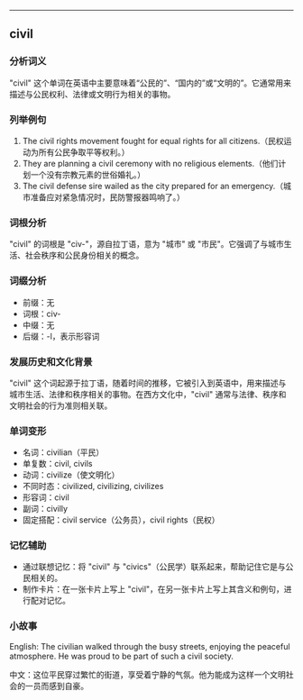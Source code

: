 
---------------
## civil
### 分析词义
"civil" 这个单词在英语中主要意味着“公民的”、“国内的”或“文明的”。它通常用来描述与公民权利、法律或文明行为相关的事物。

### 列举例句
1. The civil rights movement fought for equal rights for all citizens.（民权运动为所有公民争取平等权利。）
2. They are planning a civil ceremony with no religious elements.（他们计划一个没有宗教元素的世俗婚礼。）
3. The civil defense sire wailed as the city prepared for an emergency.（城市准备应对紧急情况时，民防警报器鸣响了。）

### 词根分析
"civil" 的词根是 "civ-"，源自拉丁语，意为 "城市" 或 "市民"。它强调了与城市生活、社会秩序和公民身份相关的概念。

### 词缀分析
- 前缀：无
- 词根：civ-
- 中缀：无
- 后缀：-l，表示形容词

### 发展历史和文化背景
"civil" 这个词起源于拉丁语，随着时间的推移，它被引入到英语中，用来描述与城市生活、法律和秩序相关的事物。在西方文化中，"civil" 通常与法律、秩序和文明社会的行为准则相关联。

### 单词变形
- 名词：civilian（平民）
- 单复数：civil, civils
- 动词：civilize（使文明化）
- 不同时态：civilized, civilizing, civilizes
- 形容词：civil
- 副词：civilly
- 固定搭配：civil service（公务员），civil rights（民权）

### 记忆辅助
- 通过联想记忆：将 "civil" 与 "civics"（公民学）联系起来，帮助记住它是与公民相关的。
- 制作卡片：在一张卡片上写上 "civil"，在另一张卡片上写上其含义和例句，进行配对记忆。

### 小故事
English: The civilian walked through the busy streets, enjoying the peaceful atmosphere. He was proud to be part of such a civil society.

中文：这位平民穿过繁忙的街道，享受着宁静的气氛。他为能成为这样一个文明社会的一员而感到自豪。

